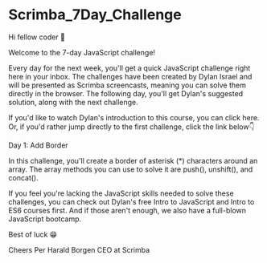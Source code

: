 # Scrimba_7Day_Challenge
Hi fellow coder 👋

Welcome to the 7-day JavaScript challenge!

Every day for the next week, you'll get a quick JavaScript challenge right here in your inbox. The challenges have been created by Dylan Israel and will be presented as Scrimba screencasts, meaning you can solve them directly in the browser. The following day, you'll get Dylan's suggested solution, along with the next challenge.

If you'd like to watch Dylan's introduction to this course, you can click here. Or, if you'd rather jump directly to the first challenge, click the link below👇

Day 1: Add Border

In this challenge, you'll create a border of asterisk (*) characters around an array. The array methods you can use to solve it are push(), unshift(), and concat().

If you feel you're lacking the JavaScript skills needed to solve these challenges, you can check out Dylan's free Intro to JavaScript and Intro to ES6 courses first. And if those aren't enough, we also have a full-blown JavaScript bootcamp.

Best of luck 😁

Cheers
Per Harald Borgen
CEO at Scrimba
